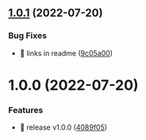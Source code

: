 ## [1.0.1](https://github.com/ruslan-mart/use-global-style/compare/v1.0.0...v1.0.1) (2022-07-20)


### Bug Fixes

* 🐛 links in readme ([9c05a00](https://github.com/ruslan-mart/use-global-style/commit/9c05a0012f649959ef0df24c544e15225605408c))

# 1.0.0 (2022-07-20)


### Features

* 🎸 release v1.0.0 ([4089f05](https://github.com/ruslan-mart/use-global-style/commit/4089f05ac2dc39e0c4c253ba6c6eb547b36d7355))
